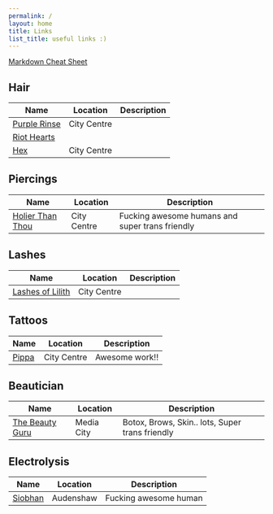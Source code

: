 ```yaml
---
permalink: /
layout: home
title: Links
list_title: useful links :)
---
```

[Markdown Cheat Sheet](https://markdown.land/markdown-cheat-sheet)

## Hair
| Name | Location | Description |
--- | --- | ---
| [Purple Rinse](https://www.instagram.com/purplerinsesalon/) | City Centre | |
| [Riot Hearts](https://www.instagram.com/riotheartsltd/) | |  
| [Hex](https://www.instagram.com/hex_hairdressing/) | City Centre | |


## Piercings
| Name | Location | Description |
--- | --- | ---
[Holier Than Thou](https://www.instagram.com/holierthanthoumanchester/) | City Centre | Fucking awesome humans and super trans friendly |

## Lashes
| Name | Location | Description |
--- | --- | ---
[Lashes of Lilith](https://www.instagram.com/lashes_of_lilith/) | City Centre | |

## Tattoos
| Name | Location | Description |
--- | --- | ---
[Pippa](https://www.instagram.com/pippa.ink/) | City Centre | Awesome work!!

## Beautician
| Name | Location | Description |
--- | --- | ---
[The Beauty Guru](https://www.instagram.com/thebeautygurusalon/) | Media City | Botox, Brows, Skin.. lots, Super trans friendly |

## Electrolysis
| Name | Location | Description |
--- | --- | ---
[Siobhan](https://www.electrolysisbysiobhan.co.uk/home) | Audenshaw | Fucking awesome human | 
